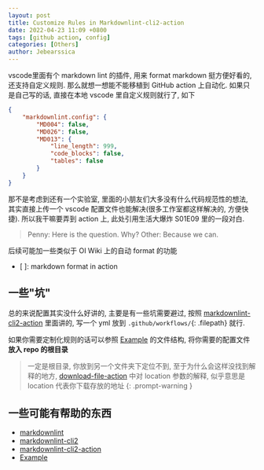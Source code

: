 ```yaml
---
layout: post
title: Customize Rules in Markdownlint-cli2-action
date: 2022-04-23 11:09 +0800
tags: [github action, config]
categories: [Others]
author: Jebearssica
---
```


vscode里面有个 markdown lint 的插件, 用来 format markdown 挺方便好看的, 还支持自定义规则. 那么就想一想能不能移植到 GitHub action 上自动化. 如果只是自己写的话, 直接在本地 vscode 里自定义规则就行了, 如下

```json
{
    "markdownlint.config": {
        "MD004": false,
        "MD026": false,
        "MD013": {
            "line_length": 999,
            "code_blocks": false,
            "tables": false
        }
    }
}
```

那不是考虑到还有一个实验室, 里面的小朋友们大多没有什么代码规范性的想法, 其实直接上传一个 vscode 配置文件也能解决(很多工作室都这样解决的, 方便快捷). 所以我干嘛要弄到 action 上, 此处引用生活大爆炸 S01E09 里的一段对白.

> Penny: Here is the question. Why?
> Other: Because we can.

后续可能加一些类似于 OI Wiki 上的自动 format 的功能

- [ ]: markdown format in action

## 一些"坑"

总的来说配置其实没什么好讲的, 主要是有一些坑需要避过, 按照 [markdownlint-cli2-action](https://github.com/DavidAnson/markdownlint-cli2-action) 里面讲的, 写一个 yml 放到 `.github/workflows/`{: .filepath} 就行.

如果你需要定制化规则的话可以参照 [Example](https://github.com/chef/chef-web-docs/blob/main/.github/workflows/lint.yml) 的文件结构, 将你需要的配置文件**放入 repo 的根目录**

> 一定是根目录, 你放到另一个文件夹下定位不到, 至于为什么会这样没找到解释的地方, [download-file-action](https://github.com/carlosperate/download-file-action) 中对 location 参数的解释, 似乎意思是 location 代表你下载存放的地址
{: .prompt-warning }

## 一些可能有帮助的东西

* [markdownlint](https://github.com/DavidAnson/markdownlint)
* [markdownlint-cli2](https://github.com/DavidAnson/markdownlint-cli2)
* [markdownlint-cli2-action](https://github.com/DavidAnson/markdownlint-cli2-action)
* [Example](https://github.com/chef/chef-web-docs/blob/main/.github/workflows/lint.yml)
